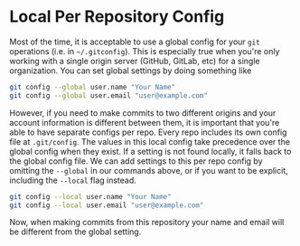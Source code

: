 # Local Per Repository Config

Most of the time, it is acceptable to use a global config for your `git` operations (i.e. in `~/.gitconfig`). This is especially true when you're only working with a single origin server (GitHub, GitLab, etc) for a single organization. You can set global settings by doing something like

```bash
git config --global user.name "Your Name"
git config --global user.email "user@example.com"
```

However, if you need to make commits to two different origins and your account information is different between them, it is important that you're able to have separate configs per repo. Every repo includes its own config file at `.git/config`. The values in this local config take precedence over the global config when they exist. If a setting is not found locally, it falls back to the global config file. We can add settings to this per repo config by omitting the `--global` in our commands above, or if you want to be explicit, including the `--local` flag instead.

```bash
git config --local user.name "Your Name"
git config --local user.email "user@example.com"
```

Now, when making commits from this repository your name and email will be different from the global setting.